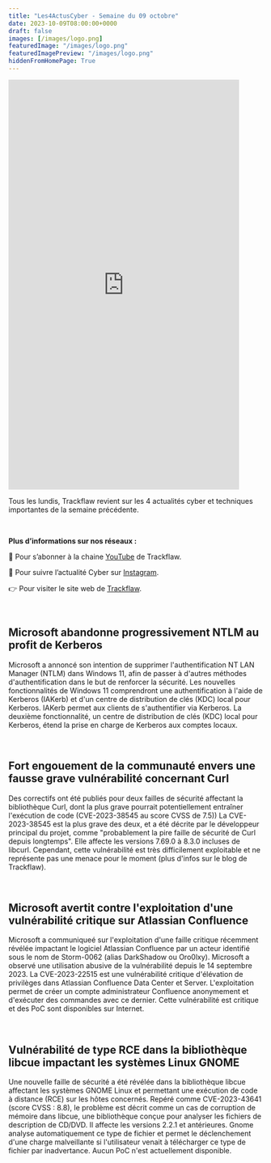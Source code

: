 ```yaml
---
title: "Les4ActusCyber - Semaine du 09 octobre"
date: 2023-10-09T08:00:00+0000
draft: false
images: [/images/logo.png]
featuredImage: "/images/logo.png"
featuredImagePreview: "/images/logo.png"
hiddenFromHomePage: True
---
```

    
<div class="flex-container">
   <div class="flex-items">
   <iframe width="456" height="811" src="https://www.youtube.com/embed/J_vwty_WvRE" title="#Les4ActusCyber - Semaine du 09 octobre" frameborder="0" allow="accelerometer; autoplay; clipboard-write; encrypted-media; gyroscope; picture-in-picture; web-share" allowfullscreen></iframe>
   </div>

   <div class="flex-items">
      <p>Tous les lundis, Trackflaw revient sur les 4 actualités cyber et techniques importantes de la semaine précédente.</p>
      <br>
      <p><strong>Plus d’informations sur nos réseaux :</strong></p>
      <p>🔴 Pour s’abonner à la chaine <a href="https://www.youtube.com/@trackflaw" target="_blank" rel="noopener noreffer ">YouTube</a> de Trackflaw.</p>
      <p>📸 Pour suivre l’actualité Cyber sur <a href="https://www.instagram.com/trackflaw/" target="_blank" rel="noopener noreffer ">Instagram</a>.</p>
      <p>👉 Pour visiter le site web de <a href="https://trackflaw.com" target="_blank" rel="noopener noreffer ">Trackflaw</a>.</p>
   </div>
</div>

    
<br>

## Microsoft abandonne progressivement NTLM au profit de Kerberos

Microsoft a annoncé son intention de supprimer l'authentification NT LAN Manager (NTLM) dans Windows 11, afin de passer à d'autres méthodes d'authentification dans le but de renforcer la sécurité.
Les nouvelles fonctionnalités de Windows 11 comprendront une authentification à l'aide de Kerberos (IAKerb) et d'un centre de distribution de clés (KDC) local pour Kerberos.
IAKerb permet aux clients de s'authentifier via Kerberos. La deuxième fonctionnalité, un centre de distribution de clés (KDC) local pour Kerberos, étend la prise en charge de Kerberos aux comptes locaux.


<br>

## Fort engouement de la communauté envers une fausse grave vulnérabilité concernant Curl

Des correctifs ont été publiés pour deux failles de sécurité affectant la bibliothèque Curl, dont la plus grave pourrait potentiellement entraîner l'exécution de code (CVE-2023-38545 au score CVSS de 7.5))
La CVE-2023-38545 est la plus grave des deux, et a été décrite par le développeur principal du projet, comme "probablement la pire faille de sécurité de Curl depuis longtemps". Elle affecte les versions 7.69.0 à 8.3.0 incluses de libcurl. Cependant, cette vulnérabilité est très difficilement exploitable et ne représente pas une menace pour le moment (plus d'infos sur le blog de Trackflaw).


<br>

## Microsoft avertit contre l'exploitation d'une vulnérabilité critique sur Atlassian Confluence

Microsoft a communiqueé sur l'exploitation d'une faille critique récemment révélée impactant le logiciel Atlassian Confluence par un acteur identifié sous le nom de Storm-0062 (alias DarkShadow ou Oro0lxy). Microsoft a observé une utilisation abusive de la vulnérabilité depuis le 14 septembre 2023.
La CVE-2023-22515 est une vulnérabilité critique d'élévation de privilèges dans Atlassian Confluence Data Center et Server. L'exploitation permet de créer un compte administrateur Confluence anonymement et d'exécuter des commandes avec ce dernier. Cette vulnérabilité est critique et des PoC sont disponibles sur Internet.


<br>

## Vulnérabilité de type RCE dans la bibliothèque libcue impactant les systèmes Linux GNOME

Une nouvelle faille de sécurité a été révélée dans la bibliothèque libcue affectant les systèmes GNOME Linux et permettant une exécution de code à distance (RCE) sur les hôtes concernés.
Repéré comme CVE-2023-43641 (score CVSS : 8.8), le problème est décrit comme un cas de corruption de mémoire dans libcue, une bibliothèque conçue pour analyser les fichiers de description de CD/DVD. Il affecte les versions 2.2.1 et antérieures.
Gnome analyse automatiquement ce type de fichier et permet le déclenchement d'une charge malveillante si l'utilisateur venait à télécharger ce type de fichier par inadvertance. Aucun PoC n'est actuellement disponible.

